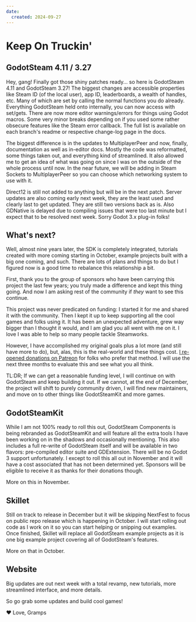 ```yaml
---
date:
  created: 2024-09-27
---
```


# Keep On Truckin'

## GodotSteam 4.11 / 3.27

Hey, gang! Finally got those shiny patches ready... so here is GodotSteam 4.11 and GodotSteam 3.27!  The biggest changes are accessible properties like Steam ID (of the local user), app ID, leaderboards, a wealth of handles, etc.  Many of which are set by calling the normal functions you do already.  Everything GodotSteam held onto internally, you can now access with set/gets.  There are now more editor warnings/errors for things using Godot macros.  Some very minor breaks depending on if you used some rather obsecure features like the Steam error callback.  The full list is available on each branch's readme or respective change-log page in the docs.

The biggest difference is in the updates to MultiplayerPeer and now, finally, documentation as well as in-editor docs.  Mostly the code was reformatted, some things taken out, and everything kind of streamlined.  It also allowed me to get an idea of what was going on since I was on the outside of the whole process until now.  In the near future, we will be adding in Steam Sockets to MultiplayerPeer so you can choose which networking system to use with it.

Direct12 is still not added to anything but will be in the next patch.  Server updates are also coming early next week, they are the least used and clearly last to get updated.  They are still two versions back as is.  Also GDNative is delayed due to compiling issues that were too last minute but I expect that to be resolved next week.  Sorry Godot 3.x plug-in folks!

## What's next?

Well, almost nine years later, the SDK is completely integrated, tutorials created with more coming starting in October, example projects built with a big one coming, and such.  There are lots of plans and things to do but I figured now is a good time to rebalance this relationship a bit.

First, thank you to the group of sponsors who have been carrying this project the last few years; you truly made a difference and kept this thing going. And now I am asking rest of the community if _they_ want to see this continue.

This project was never predicated on funding: I started it for me and shared it with the community.  Then I kept it up to keep supporting all the cool games and folks using it.  It has been an unexpected adventure, grew way bigger than I thought it would, and I am glad you all went with me on it.  I love I was able to help so many people tackle Steamworks.

However, I have accomplished my original goals plus a lot more (and still have more to do), but, alas, this is the real-world and these things cost.  [I re-opened donations on Patreon](https://patreon.com/godotsteam) for folks who prefer that method.  I will use the next three months to evaluate this and see what you all think.

TL:DR; If we can get a reasonable funding level, I will continue on with GodotSteam and keep building it out.  If we cannot, at the end of December, the project will shift to purely community driven, I will find new maintainers, and move on to other things like GodotSteamKit and more games.

## GodotSteamKit

While I am not 100% ready to roll this out, GodotSteam Components is being rebranded as GodotSteamKit and will feature all the extra tools I have been working on in the shadows and occasionally mentioning.  This also includes a full re-write of GodotSteam itself and will be available in two flavors: pre-compiled editor suite and GDExtension.  There will be no Godot 3 support unfortunately.  I except to roll this all out in November and it will have a cost associated that has not been determined yet.  Sponsors will be eligible to receive it as thanks for their donations though.

More on this in November.

## Skillet

Still on track to release in December but it will be skipping NextFest to focus on public repo release which is happening in October.  I will start rolling out code as I work on it so you can start helping or snipping out examples.  Once finished, Skillet will replace all GodotSteam example projects as it is one big example project covering all of GodotSteam's features.

More on that in October.

## Website

Big updates are out next week with a total revamp, new tutorials, more streamlined interface, and more details.

So go grab some updates and build cool games!

:heart: Love, Gramps